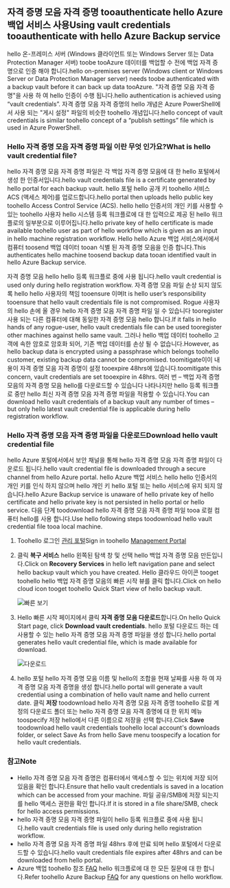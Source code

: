 ## <a name="using-vault-credentials-tooauthenticate-with-hello-azure-backup-service"></a><span data-ttu-id="a1c62-101">자격 증명 모음 자격 증명 tooauthenticate hello Azure 백업 서비스 사용</span><span class="sxs-lookup"><span data-stu-id="a1c62-101">Using vault credentials tooauthenticate with hello Azure Backup service</span></span>
<span data-ttu-id="a1c62-102">hello 온-프레미스 서버 (Windows 클라이언트 또는 Windows Server 또는 Data Protection Manager 서버) toobe tooAzure 데이터를 백업할 수 전에 백업 자격 증명으로 인증 해야 합니다.</span><span class="sxs-lookup"><span data-stu-id="a1c62-102">hello on-premises server (Windows client or Windows Server or Data Protection Manager server) needs toobe authenticated with a backup vault before it can back up data tooAzure.</span></span> <span data-ttu-id="a1c62-103">"자격 증명 모음 자격 증명"을 사용 하 여 hello 인증이 수행 됩니다.</span><span class="sxs-lookup"><span data-stu-id="a1c62-103">hello authentication is achieved using “vault credentials”.</span></span> <span data-ttu-id="a1c62-104">자격 증명 모음 자격 증명의 hello 개념은 Azure PowerShell에서 사용 되는 "게시 설정" 파일의 비슷한 toohello 개념입니다.</span><span class="sxs-lookup"><span data-stu-id="a1c62-104">hello concept of vault credentials is similar toohello concept of a “publish settings” file which is used in Azure PowerShell.</span></span>

### <a name="what-is-hello-vault-credential-file"></a><span data-ttu-id="a1c62-105">Hello 자격 증명 모음 자격 증명 파일 이란 무엇 인가요?</span><span class="sxs-lookup"><span data-stu-id="a1c62-105">What is hello vault credential file?</span></span>
<span data-ttu-id="a1c62-106">hello 자격 증명 모음 자격 증명 파일은 각 백업 자격 증명 모음에 대 한 hello 포털에서 생성 한 인증서입니다.</span><span class="sxs-lookup"><span data-stu-id="a1c62-106">hello vault credentials file is a certificate generated by hello portal for each backup vault.</span></span> <span data-ttu-id="a1c62-107">hello 포털 hello 공개 키 toohello 서비스 ACS (액세스 제어)를 업로드합니다.</span><span class="sxs-lookup"><span data-stu-id="a1c62-107">hello portal then uploads hello public key toohello Access Control Service (ACS).</span></span> <span data-ttu-id="a1c62-108">hello hello 인증서의 개인 키를 사용할 수 있는 toohello 사용자 hello 시스템 등록 워크플로에 대 한 입력으로 제공 된 hello 워크플로의 일부분으로 이루어집니다.</span><span class="sxs-lookup"><span data-stu-id="a1c62-108">hello private key of hello certificate is made available toohello user as part of hello workflow which is given as an input in hello machine registration workflow.</span></span> <span data-ttu-id="a1c62-109">Hello hello Azure 백업 서비스에서에서 컴퓨터 toosend 백업 데이터 tooan 식별 된 자격 증명 모음을 인증 합니다.</span><span class="sxs-lookup"><span data-stu-id="a1c62-109">This authenticates hello machine toosend backup data tooan identified vault in hello Azure Backup service.</span></span>

<span data-ttu-id="a1c62-110">자격 증명 모음 hello hello 등록 워크플로 중에 사용 됩니다.</span><span class="sxs-lookup"><span data-stu-id="a1c62-110">hello vault credential is used only during hello registration workflow.</span></span> <span data-ttu-id="a1c62-111">자격 증명 모음 파일 손상 되지 않도록 hello hello 사용자의 책임 tooensure 이며</span><span class="sxs-lookup"><span data-stu-id="a1c62-111">It is hello user’s responsibility tooensure that hello vault credentials file is not compromised.</span></span> <span data-ttu-id="a1c62-112">Rogue 사용자의 hello 손에 올 경우 hello 자격 증명 모음 자격 증명 파일 일 수 있습니다 tooregister 사용 되는 다른 컴퓨터에 대해 동일한 자격 증명 모음 hello 합니다.</span><span class="sxs-lookup"><span data-stu-id="a1c62-112">If it falls in hello hands of any rogue-user, hello vault credentials file can be used tooregister other machines against hello same vault.</span></span> <span data-ttu-id="a1c62-113">그러나 hello 백업 데이터 toohello 고객에 속한 암호로 암호화 되어, 기존 백업 데이터를 손상 될 수 없습니다.</span><span class="sxs-lookup"><span data-stu-id="a1c62-113">However, as hello backup data is encrypted using a passphrase which belongs toohello customer, existing backup data cannot be compromised.</span></span> <span data-ttu-id="a1c62-114">toomitigate이이 내용이 자격 증명 모음 자격 증명이 설정 tooexpire 48hrs에 있습니다.</span><span class="sxs-lookup"><span data-stu-id="a1c62-114">toomitigate this concern, vault credentials are set tooexpire in 48hrs.</span></span> <span data-ttu-id="a1c62-115">여러 번 – 백업 자격 증명 모음의 자격 증명 모음 hello를 다운로드할 수 있습니다 나타나지만 hello 등록 워크플로 중만 hello 최신 자격 증명 모음 자격 증명 파일을 적용할 수 있습니다.</span><span class="sxs-lookup"><span data-stu-id="a1c62-115">You can download hello vault credentials of a backup vault any number of times – but only hello latest vault credential file is applicable during hello registration workflow.</span></span>

### <a name="download-hello-vault-credential-file"></a><span data-ttu-id="a1c62-116">Hello 자격 증명 모음 자격 증명 파일을 다운로드</span><span class="sxs-lookup"><span data-stu-id="a1c62-116">Download hello vault credential file</span></span>
<span data-ttu-id="a1c62-117">hello Azure 포털에서에서 보안 채널을 통해 hello 자격 증명 모음 자격 증명 파일이 다운로드 됩니다.</span><span class="sxs-lookup"><span data-stu-id="a1c62-117">hello vault credential file is downloaded through a secure channel from hello Azure portal.</span></span> <span data-ttu-id="a1c62-118">hello Azure 백업 서비스 hello hello 인증서의 개인 키를 인식 하지 않으며 hello 개인 키 hello 포털 또는 hello 서비스에 유지 되지 않습니다.</span><span class="sxs-lookup"><span data-stu-id="a1c62-118">hello Azure Backup service is unaware of hello private key of hello certificate and hello private key is not persisted in hello portal or hello service.</span></span> <span data-ttu-id="a1c62-119">다음 단계 toodownload hello 자격 증명 모음 자격 증명 파일 tooa 로컬 컴퓨터 hello를 사용 합니다.</span><span class="sxs-lookup"><span data-stu-id="a1c62-119">Use hello following steps toodownload hello vault credential file tooa local machine.</span></span>

1. <span data-ttu-id="a1c62-120">Toohello 로그인 [관리 포털](https://manage.windowsazure.com/)</span><span class="sxs-lookup"><span data-stu-id="a1c62-120">Sign in toohello [Management Portal](https://manage.windowsazure.com/)</span></span>
2. <span data-ttu-id="a1c62-121">클릭 **복구 서비스** hello 왼쪽된 탐색 창 및 선택 hello 백업 자격 증명 모음 만든입니다.</span><span class="sxs-lookup"><span data-stu-id="a1c62-121">Click on **Recovery Services** in hello left navigation pane and select hello backup vault which you have created.</span></span> <span data-ttu-id="a1c62-122">Hello 클라우드 아이콘 tooget toohello hello 백업 자격 증명 모음의 빠른 시작 뷰를 클릭 합니다.</span><span class="sxs-lookup"><span data-stu-id="a1c62-122">Click on hello cloud icon tooget toohello Quick Start view of hello backup vault.</span></span>
   
   ![빠른 보기](./media/backup-download-credentials/quickview.png)
3. <span data-ttu-id="a1c62-124">Hello 빠른 시작 페이지에서 클릭 **자격 증명 모음 다운로드**합니다.</span><span class="sxs-lookup"><span data-stu-id="a1c62-124">On hello Quick Start page, click **Download vault credentials**.</span></span> <span data-ttu-id="a1c62-125">hello 포털 다운로드 하는 데 사용할 수 있는 hello 자격 증명 모음 자격 증명 파일을 생성 합니다.</span><span class="sxs-lookup"><span data-stu-id="a1c62-125">hello  portal generates hello vault credential file, which is made available for download.</span></span>
   
   ![다운로드](./media/backup-download-credentials/downloadvc.png)
4. <span data-ttu-id="a1c62-127">hello 포털 hello 자격 증명 모음 이름 및 hello의 조합을 현재 날짜를 사용 하 여 자격 증명 모음 자격 증명을 생성 합니다.</span><span class="sxs-lookup"><span data-stu-id="a1c62-127">hello portal will generate a vault credential using a combination of hello vault name and hello current date.</span></span> <span data-ttu-id="a1c62-128">클릭 **저장** toodownload hello 자격 증명 모음 자격 증명 toohello 로컬 계정의 다운로드 폴더 또는 hello 자격 증명 모음 자격 증명에 대 한 위치 메뉴 toospecify 저장 hello에서 다른 이름으로 저장을 선택 합니다.</span><span class="sxs-lookup"><span data-stu-id="a1c62-128">Click **Save** toodownload hello vault credentials toohello local account's downloads folder, or select Save As from hello Save menu toospecify a location for hello vault credentials.</span></span>

### <a name="note"></a><span data-ttu-id="a1c62-129">참고</span><span class="sxs-lookup"><span data-stu-id="a1c62-129">Note</span></span>
* <span data-ttu-id="a1c62-130">Hello 자격 증명 모음 자격 증명은 컴퓨터에서 액세스할 수 있는 위치에 저장 되어 있음을 확인 합니다.</span><span class="sxs-lookup"><span data-stu-id="a1c62-130">Ensure that hello vault credentials is saved in a location which can be accessed from your machine.</span></span> <span data-ttu-id="a1c62-131">파일 공유/SMB에 저장 되는지를 hello 액세스 권한을 확인 합니다.</span><span class="sxs-lookup"><span data-stu-id="a1c62-131">If it is stored in a file share/SMB, check for hello access permissions.</span></span>
* <span data-ttu-id="a1c62-132">hello 자격 증명 모음 자격 증명 파일이 hello 등록 워크플로 중에 사용 됩니다.</span><span class="sxs-lookup"><span data-stu-id="a1c62-132">hello vault credentials file is used only during hello registration workflow.</span></span>
* <span data-ttu-id="a1c62-133">hello 자격 증명 모음 자격 증명 파일 48hrs 후에 만료 되며 hello 포털에서 다운로드할 수 있습니다.</span><span class="sxs-lookup"><span data-stu-id="a1c62-133">hello vault credentials file expires after 48hrs and can be downloaded from hello portal.</span></span>
* <span data-ttu-id="a1c62-134">Azure 백업 toohello 참조 [FAQ](../articles/backup/backup-azure-backup-faq.md) hello 워크플로에 대 한 모든 질문에 대 한 합니다.</span><span class="sxs-lookup"><span data-stu-id="a1c62-134">Refer toohello Azure Backup [FAQ](../articles/backup/backup-azure-backup-faq.md) for any questions on hello workflow.</span></span>

